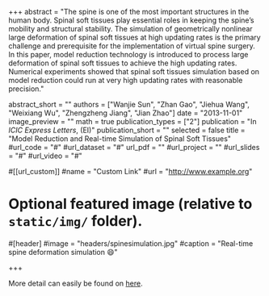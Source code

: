 +++
abstract = "The spine is one of the most important structures in the human body. Spinal soft tissues play essential roles in keeping the spine’s mobility and structural stability. The simulation of geometrically nonlinear large deformation of spinal soft tissues at high updating rates is the primary challenge and prerequisite for the implementation of virtual spine surgery. In this paper, model reduction technology is introduced to process large deformation of spinal soft tissues to achieve the high updating rates. Numerical experiments showed that spinal soft tissues simulation based on model reduction could run at very high updating rates with reasonable precision."

abstract_short = ""
authors = ["Wanjie Sun", "Zhan Gao", "Jiehua Wang", "Weixiang Wu", "Zhengzheng Jiang", "Jian Zhao"]
date = "2013-11-01"
image_preview = ""
math = true
publication_types = ["2"]
publication = "In *ICIC Express Letters*, (EI)"
publication_short = ""
selected = false
title = "Model Reduction and Real-time Simulation of Spinal Soft Tissues"
#url_code = "#"
#url_dataset = "#"
url_pdf = ""
#url_project = ""
#url_slides = "#"
#url_video = "#"

#[[url_custom]]
#name = "Custom Link"
#url = "http://www.example.org"

# Optional featured image (relative to `static/img/` folder).
#[header]
#image = "headers/spinesimulation.jpg"
#caption = "Real-time spine deformation simulation :smile:"

+++

More detail can easily be found on <a href="http://www.ijicic.org/el-7(11).htm">here</a>.

